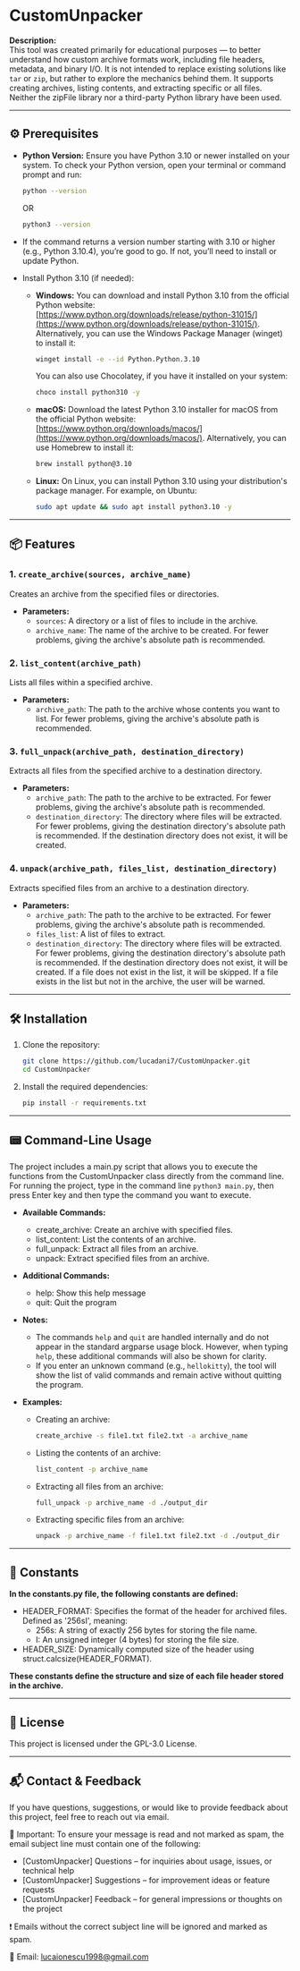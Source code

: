 # CustomUnpacker
**Description:**  
This tool was created primarily for educational purposes — to better understand how custom archive formats work, including file headers, metadata, and binary I/O. It is not intended to replace existing solutions like `tar` or `zip`, but rather to explore the mechanics behind them. It supports creating archives, listing contents, and extracting specific or all files. Neither the zipFile library nor a third-party Python library have been used.

---

## ⚙️ Prerequisites

- **Python Version:** Ensure you have Python 3.10 or newer installed on your system. To check your Python version, open your terminal or command prompt and run:

  ```bash
  python --version
  ```
  OR

  ```bash
  python3 --version
  ```
- If the command returns a version number starting with 3.10 or higher (e.g., Python 3.10.4), you’re good to go. If not, you’ll need to install or update Python.

- Install Python 3.10 (if needed):

  - **Windows:** You can download and install Python 3.10 from the official Python website: [https://www.python.org/downloads/release/python-31015/](https://www.python.org/downloads/release/python-31015/). Alternatively, you can use the Windows Package Manager (winget) to install it:

    ```bash
    winget install -e --id Python.Python.3.10
    ```

    You can also use Chocolatey, if you have it installed on your system:

    ```bash
    choco install python310 -y
    ```
    
  - **macOS:** Download the latest Python 3.10 installer for macOS from the official Python website: [https://www.python.org/downloads/macos/](https://www.python.org/downloads/macos/). Alternatively, you can use Homebrew to install it:
 
    ```bash
    brew install python@3.10
    ```
 
  - **Linux:** On Linux, you can install Python 3.10 using your distribution's package manager. For example, on Ubuntu:

    ```bash
    sudo apt update && sudo apt install python3.10 -y
    ```

---

## 📦 Features

### 1. `create_archive(sources, archive_name)`
Creates an archive from the specified files or directories.

- **Parameters:**
  - `sources`: A directory or a list of files to include in the archive.
  - `archive_name`: The name of the archive to be created. For fewer problems, giving the archive's absolute path is recommended.

### 2. `list_content(archive_path)`
Lists all files within a specified archive.

- **Parameters:**
  - `archive_path`: The path to the archive whose contents you want to list. For fewer problems, giving the archive's absolute path is recommended.

### 3. `full_unpack(archive_path, destination_directory)`
Extracts all files from the specified archive to a destination directory.

- **Parameters:**
  - `archive_path`: The path to the archive to be extracted. For fewer problems, giving the archive's absolute path is recommended.
  - `destination_directory`: The directory where files will be extracted. For fewer problems, giving the destination directory's absolute path is recommended. If the destination directory does not exist, it will be created.

### 4. `unpack(archive_path, files_list, destination_directory)`
Extracts specified files from an archive to a destination directory.

- **Parameters:**
  - `archive_path`: The path to the archive to be extracted. For fewer problems, giving the archive's absolute path is recommended.
  - `files_list`: A list of files to extract.
  - `destination_directory`: The directory where files will be extracted. For fewer problems, giving the destination directory's absolute path is recommended. If the destination directory does not exist, it will be created. If a file does not exist in the list, it will be skipped. If a file exists in the list but not in the archive, the user will be warned.

---

## 🛠️ Installation

1. Clone the repository:

   ```bash
   git clone https://github.com/lucadani7/CustomUnpacker.git
   cd CustomUnpacker
   ```

2. Install the required dependencies:

   ```bash
   pip install -r requirements.txt
   ```

---

## 📟 Command-Line Usage

The project includes a main.py script that allows you to execute the functions from the CustomUnpacker class directly from the command line. For running the project, type in the command line `python3 main.py`, then press Enter key and then type the command you want to execute.

- **Available Commands:**
  -	create_archive: Create an archive with specified files.
  -	list_content: List the contents of an archive.
  -	full_unpack: Extract all files from an archive.
  -	unpack: Extract specified files from an archive.

- **Additional Commands:**
  -	help: Show this help message
  -	quit: Quit the program
 
- **Notes:**
  - The commands `help` and `quit` are handled internally and do not appear in the standard argparse usage block. However, when typing `help`, these additional commands will also be shown for clarity.
  - If you enter an unknown command (e.g., `hellokitty`), the tool will show the list of valid commands and remain active without quitting the program.
    
- **Examples:**
  -	Creating an archive:
    
    ```bash
   	create_archive -s file1.txt file2.txt -a archive_name
    ```
    
  -	Listing the contents of an archive:

    ```bash
    list_content -p archive_name
    ```
    
  -	Extracting all files from an archive:

    ```bash
    full_unpack -p archive_name -d ./output_dir
    ```
    
  -	Extracting specific files from an archive:
 
    ```bash
    unpack -p archive_name -f file1.txt file2.txt -d ./output_dir
    ```

---

## 🧩 Constants

**In the constants.py file, the following constants are defined:**
 -	HEADER_FORMAT: Specifies the format of the header for archived files. Defined as '256sI', meaning:
    -	256s: A string of exactly 256 bytes for storing the file name.
    -	I: An unsigned integer (4 bytes) for storing the file size.
 -	HEADER_SIZE: Dynamically computed size of the header using struct.calcsize(HEADER_FORMAT).

**These constants define the structure and size of each file header stored in the archive.**

---

## 📄 License

This project is licensed under the GPL-3.0 License.

---

## 📬 Contact & Feedback

If you have questions, suggestions, or would like to provide feedback about this project, feel free to reach out via email.

🔔 Important:
To ensure your message is read and not marked as spam, the email subject line must contain one of the following:
  -	 [CustomUnpacker] Questions – for inquiries about usage, issues, or technical help
  -	 [CustomUnpacker] Suggestions – for improvement ideas or feature requests
  -	 [CustomUnpacker] Feedback – for general impressions or thoughts on the project

❗ Emails without the correct subject line will be ignored and marked as spam.

📧 Email: lucaionescu1998@gmail.com
